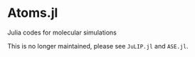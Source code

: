 # Atoms.jl
Julia codes for molecular simulations

This is no longer maintained, please see `JuLIP.jl` and `ASE.jl`.
